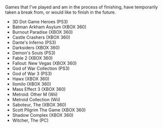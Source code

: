 Games that I've played and am in the process of finishing, have temporarily taken a break from, or would like to finish in the future.

- 3D Dot Game Heroes (PS3)
- Batman Arkham Asylum (XBOX 360)
- Burnout Paradise (XBOX 360)
- Castle Crashers (XBOX 360)
- Dante's Inferno (PS3)
- Darksiders (XBOX 360)
- Demon's Souls (PS3)
- Fable 2 (XBOX 360)
- Fallout: New Vegas (XBOX 360)
- God of War Collection (PS3)
- God of War 3 (PS3)
- Hawx (XBOX 360)
- Ilomilo (XBOX 360)
- Mass Effect 3 (XBOX 360)
- Metroid: Other M (Wii)
- Metroid Collection (Wii)
- Saboteur, The (XBOX 360)
- Scott Pilgrim The Game (XBOX 360)
- Shadow Complex (XBOX 360)
- Witcher, The (PC)
